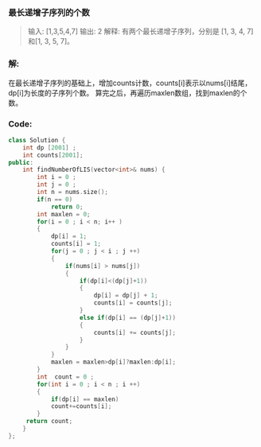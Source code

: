 ### 最长递增子序列的个数

> 输入: [1,3,5,4,7]
> 输出: 2
> 解释: 有两个最长递增子序列，分别是 [1, 3, 4, 7] 和[1, 3, 5, 7]。

### 解:
在最长递增子序列的基础上，增加counts计数，counts[i]表示以nums[i]结尾，dp[i]为长度的子序列个数。
算完之后，再遍历maxlen数组，找到maxlen的个数。
### Code:
```C++
class Solution {
    int dp [2001] ;
    int counts[2001];
public:
    int findNumberOfLIS(vector<int>& nums) {
        int i = 0 ; 
        int j = 0 ;
        int n = nums.size(); 
        if(n == 0) 
            return 0;
        int maxlen = 0;
        for(i = 0 ; i < n; i++ )
        {
            dp[i] = 1;
            counts[i] = 1;
            for(j = 0 ; j < i ; j ++)
            {
                if(nums[i] > nums[j])
                {
                    if(dp[i]<(dp[j]+1))
                    {
                        dp[i] = dp[j] + 1;
                        counts[i] = counts[j];
                    }
                    else if(dp[i] == (dp[j]+1))
                    {
                        counts[i] += counts[j];
                    }
                }
            }
            maxlen = maxlen>dp[i]?maxlen:dp[i];
        }
        int  count = 0 ; 
        for(int i = 0 ; i < n ; i ++)
        {
            if(dp[i] == maxlen)
            count+=counts[i];
        }
     return count;  
    }
};
```